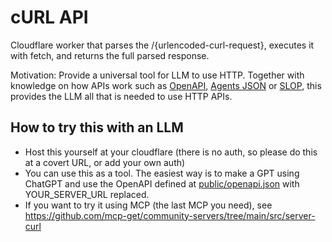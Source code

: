 # cURL API

Cloudflare worker that parses the /{urlencoded-curl-request}, executes it with fetch, and returns the full parsed response.

Motivation: Provide a universal tool for LLM to use HTTP. Together with knowledge on how APIs work such as [OpenAPI](https://github.com/OAI/OpenAPI-Specification), [Agents JSON](https://github.com/wild-card-ai/agents-json) or [SLOP](https://github.com/agnt-gg/slop), this provides the LLM all that is needed to use HTTP APIs.

## How to try this with an LLM

- Host this yourself at your cloudflare (there is no auth, so please do this at a covert URL, or add your own auth)
- You can use this as a tool. The easiest way is to make a GPT using ChatGPT and use the OpenAPI defined at [public/openapi.json](public/openapi.json) with YOUR_SERVER_URL replaced.
- If you want to try it using MCP (the last MCP you need), see https://github.com/mcp-get/community-servers/tree/main/src/server-curl
